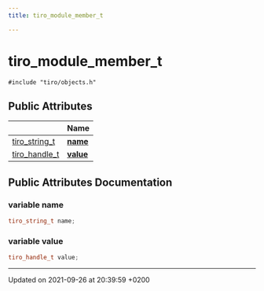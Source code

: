 ```yaml
---
title: tiro_module_member_t

---
```


# tiro_module_member_t






`#include "tiro/objects.h"`

## Public Attributes

|                | Name           |
| -------------- | -------------- |
| [tiro&#95;string&#95;t](/docs/api/files/def&#95;8h#typedef-tiro-string-t) | **[name](/docs/api/classes/structtiro__module__member__t#variable-name)**  |
| [tiro&#95;handle&#95;t](/docs/api/files/def&#95;8h#typedef-tiro-handle-t) | **[value](/docs/api/classes/structtiro__module__member__t#variable-value)**  |

## Public Attributes Documentation

### variable name

```cpp
tiro_string_t name;
```


### variable value

```cpp
tiro_handle_t value;
```


-------------------------------

Updated on 2021-09-26 at 20:39:59 +0200